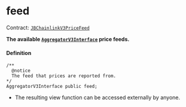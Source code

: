 # feed

Contract: [`JBChainlinkV3PriceFeed`](/v4/deprecated/v2/contracts/or-price-feeds/jbchainlinkv3pricefeed/README.md)

**The available [`AggregatorV3Interface`](https://docs.chain.link/price-feeds-api-reference/) price feeds.**

#### Definition

```
/**
  @notice
  The feed that prices are reported from.
*/
AggregatorV3Interface public feed;
```

* The resulting view function can be accessed externally by anyone.
